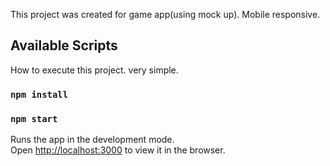 This project was created for game app(using mock up). Mobile responsive.

## Available Scripts

How to execute this project. very simple.
### `npm install`

### `npm start`

Runs the app in the development mode.<br>
Open [http://localhost:3000](http://localhost:3000) to view it in the browser.

